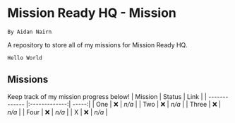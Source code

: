 # Mission Ready HQ - Mission
`By Aidan Nairn`

A repository to store all of my missions for Mission Ready HQ.

```
Hello World
```

## Missions
Keep track of my mission progress below!
| Mission | Status | Link |
| ------------- |:-------------:| -----:|
| One | :x: | *n/a* |
| Two | :x: | *n/a* |
| Three | :x: | *n/a* |
| Four | :x: | *n/a* |
| X | :x: | *n/a* |

